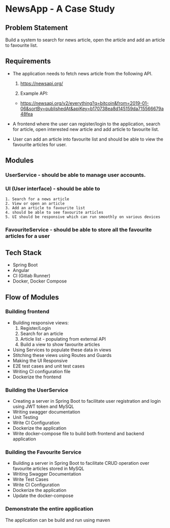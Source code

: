 # NewsApp - A Case Study

## Problem Statement

Build a system to search for news article, open the article and add an article to favourite list.

## Requirements

- The application needs to fetch news article from the following API.
    1. https://newsapi.org/

    2. Example API:
    - https://newsapi.org/v2/everything?q=bitcoin&from=2019-01-06&sortBy=publishedAt&apiKey=b170738ea8d145159da715566679a48fea

- A frontend where the user can register/login to the application, search for article, open interested new article and add article to favourite list.
- User can add an article into favourite list and should be able to view the favourite articles for user.

## Modules

### UserService - should be able to manage user accounts.
### UI (User interface) -  should be able to
    1. Search for a news article
    2. View or open an article 
    3. Add an article to favourite list
    4. should be able to see favourite articles
    5. UI should be responsive which can run smoothly on various devices 
### FavouriteService - should be able to store all the favourite articles for a user

## Tech Stack
- Spring Boot
- Angular
- CI (Gitlab Runner)
- Docker, Docker Compose

## Flow of Modules

### Building frontend
- Building responsive views: 
    1. Register/Login
    2. Search for an article
    3. Article list - populating from external API
    4. Build a view to show favourite articles
- Using Services to populate these data in views
- Stitching these views using Routes and Guards 
- Making the UI Responsive
- E2E test cases and unit test cases
- Writing CI configuration file
- Dockerize the frontend

### Building the UserService
- Creating a server in Spring Boot to facilitate user registration and login using JWT token and MySQL
- Writing swagger documentation
- Unit Testing
- Write CI Configuration
- Dockerize the application
- Write docker-compose file to build both frontend and backend application

### Building the Favourite Service
- Building a server in Spring Boot to facilitate CRUD operation over favourite articles stored in MySQL
- Writing Swagger Documentation
- Write Test Cases 
- Write CI Configuration
- Dockerize the application
- Update the docker-compose

### Demonstrate the entire application
The application can be build and run using maven 
